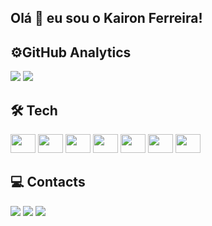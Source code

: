 ## Olá 👋 eu sou o Kairon Ferreira!

## ⚙️GitHub Analytics

<div>
  <img src="https://github-readme-stats.vercel.app/api?username=kaironferreira&show_icons=true&theme=dark">
 <img src="https://github-readme-stats.vercel.app/api/top-langs/?username=kaironferreira&theme=dark&layout=compact&langs_count=7">
</div>

## 🛠 Tech

<div style="diplay: inline-block">
  <img height="30" width="40" src="https://cdn.jsdelivr.net/gh/devicons/devicon/icons/html5/html5-original.svg" />
  <img height="30" width="40" src="https://cdn.jsdelivr.net/gh/devicons/devicon/icons/css3/css3-original.svg" />
  <img height="30" width="40" src="https://cdn.jsdelivr.net/gh/devicons/devicon/icons/javascript/javascript-original.svg" />
  <img height="30" width="40" src="https://cdn.jsdelivr.net/gh/devicons/devicon/icons/typescript/typescript-original.svg" />
  <img  height="30" width="40" src="https://cdn.jsdelivr.net/gh/devicons/devicon/icons/react/react-original.svg" />
  <img height="30" width="40" src="https://cdn.jsdelivr.net/gh/devicons/devicon/icons/nodejs/nodejs-original-wordmark.svg" />
  <img height="30" width="40" src="https://cdn.jsdelivr.net/gh/devicons/devicon/icons/flutter/flutter-original.svg" />  
</div>


## 💻 Contacts

<div>
  <a href="https://github.com/kaironferreira" target="_blank"><img src="https://img.shields.io/badge/GitHub-100000?style=for-the-badge&logo=github&logoColor=white"><a/>
  <a href="https://www.linkedin.com/in/kairon-ferreira09/" target="_blank"><img src="https://img.shields.io/badge/LinkedIn-0077B5?style=for-the-badge&logo=linkedin&logoColor=white"><a/>
  <a href="https://www.instagram.com/kairon_ferreira" target="_blank"><img src="https://img.shields.io/badge/Instagram-E4405F?style=for-the-badge&logo=instagram&logoColor=white"><a/>   
 </div>
